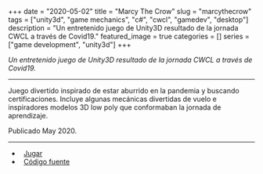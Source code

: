 +++ 
date = "2020-05-02"
title = "Marcy The Crow"
slug = "marcythecrow"
tags = ["unity3d", "game mechanics", "c#", "cwcl", "gamedev", "desktop"]
description = "Un entretenido juego de Unity3D resultado de la jornada CWCL a través de Covid19."
featured_image = true
categories = []
series = ["game development", "unity3d"]
+++

<p>
<em>Un entretenido juego de Unity3D resultado de la jornada CWCL a través de Covid19.</em>
</p>
<hr>
<p>
    Juego divertido inspirado de estar aburrido en la pandemia y buscando certificaciones. Incluye algunas mecánicas divertidas de vuelo e inspiradores modelos 3D low poly que conformaban la jornada de aprendizaje.
</p>
<p>Publicado May 2020.</p>
<hr>
<ul>
	<li><i class="fa fa-terminal"></i>&nbsp; <a href="https://play.unity.com/mg/other/marcy-the-crow">Jugar</a></li>
	<li><i class="fa fa-download"></i>&nbsp; <a href="#" class="disabled-link">Código fuente</a></li>
</ul>